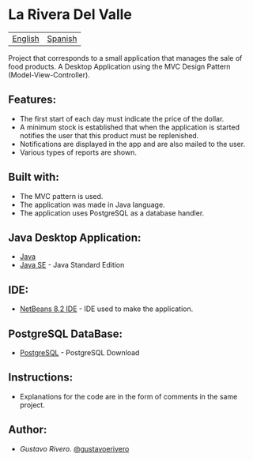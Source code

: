 # La Rivera Del Valle

<table>
    <tr>
        <!-- Do not translate this table -->
        <td><a href="./README.EN.md"> English </a></td>
        <td><a href="./README.ES.md"> Spanish </a></td>
    </tr>
</table>


Project that corresponds to a small application that manages the sale of food products. A Desktop Application using the MVC Design Pattern (Model-View-Controller).

## Features:

* The first start of each day must indicate the price of the dollar.
* A minimum stock is established that when the application is started notifies the user that this product must be replenished.
* Notifications are displayed in the app and are also mailed to the user.
* Various types of reports are shown.

## Built with:

* The MVC pattern is used.
* The application was made in Java language.
* The application uses PostgreSQL as a database handler.

## Java Desktop Application:

* [Java](https://www.java.com/es/download/)
* [Java SE](https://www.oracle.com/java/technologies/javase-downloads.html#javasejdk) - Java Standard Edition

## IDE:

* [NetBeans 8.2 IDE](https://netbeans.org/downloads/8.2/rc/) - IDE used to make the application.

## PostgreSQL DataBase:

* [PostgreSQL](https://www.postgresql.org/download/) - PostgreSQL Download

## Instructions:

* Explanations for the code are in the form of comments in the same project.

## Author:

* *Gustavo Rivero.* [@gustavoerivero](https://github.com/gustavoerivero)
